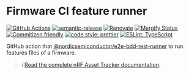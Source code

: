 # Firmware CI feature runner

[![GitHub Actions](https://github.com/NordicSemiconductor/cloud-aws-firmware-ci-feature-runner-action/workflows/Test%20and%20Release/badge.svg)](https://github.com/NordicSemiconductor/cloud-aws-firmware-ci-feature-runner-action/actions)
[![semantic-release](https://img.shields.io/badge/%20%20%F0%9F%93%A6%F0%9F%9A%80-semantic--release-e10079.svg)](https://github.com/semantic-release/semantic-release)
[![Renovate](https://img.shields.io/badge/renovate-enabled-brightgreen.svg)](https://renovatebot.com)
[![Mergify Status](https://img.shields.io/endpoint.svg?url=https://gh.mergify.io/badges/NordicSemiconductor/cloud-aws-firmware-ci-feature-runner-action)](https://mergify.io)
[![Commitizen friendly](https://img.shields.io/badge/commitizen-friendly-brightgreen.svg)](http://commitizen.github.io/cz-cli/)
[![code style: prettier](https://img.shields.io/badge/code_style-prettier-ff69b4.svg)](https://github.com/prettier/prettier/)
[![ESLint: TypeScript](https://img.shields.io/badge/ESLint-TypeScript-blue.svg)](https://github.com/typescript-eslint/typescript-eslint)

GitHub action that
[@nordicsemiconductor/e2e-bdd-test-runner](https://github.com/NordicSemiconductor/cloud-e2e-bdd-test-runner-js)
to run features files of a firmware.

> :information_source:
> [Read the complete nRF Asset Tracker documentation](https://nordicsemiconductor.github.io/asset-tracker-cloud-docs/).
